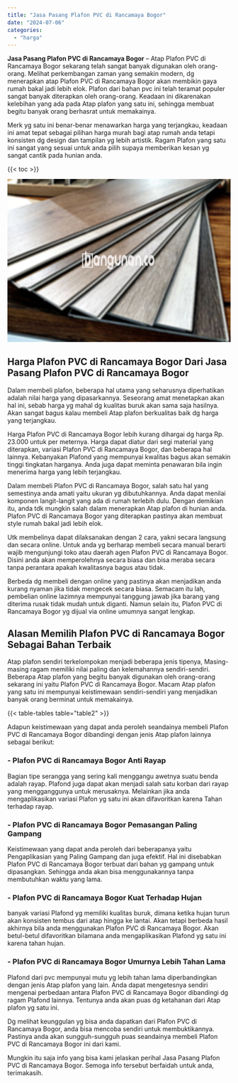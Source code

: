 ```yaml
---
title: "Jasa Pasang Plafon PVC di Rancamaya Bogor"
date: "2024-07-06"
categories: 
  - "harga"
---
```


**Jasa Pasang Plafon PVC di Rancamaya Bogor** – Atap Plafon PVC di Rancamaya Bogor sekarang telah sangat banyak digunakan oleh orang-orang. Melihat perkembangan zaman yang semakin modern, dg menerapkan atap Plafon PVC di Rancamaya Bogor akan membikin gaya rumah bakal jadi lebih elok. Plafon dari bahan pvc ini telah teramat populer sangat banyak diterapkan oleh orang-orang. Keadaan ini dikarenakan kelebihan yang ada pada Atap plafon yang satu ini, sehingga membuat begitu banyak orang berhasrat untuk memakainya.

Merk yg satu ini benar-benar menawarkan harga yang terjangkau, keadaan ini amat tepat sebagai pilihan harga murah bagi atap rumah anda tetapi konsisten dg design dan tampilan yg lebih artistik. Ragam Plafon yang satu ini sangat yang sesuai untuk anda pilih supaya memberikan kesan yg sangat cantik pada hunian anda.

{{< toc >}}

![Jasa Pasang Plafon PVC di Rancamaya Bogor](/images/flafond-pvc-murah29.png)

## Harga Plafon PVC di Rancamaya Bogor Dari Jasa Pasang Plafon PVC di Rancamaya Bogor

Dalam membeli plafon, beberapa hal utama yang seharusnya diperhatikan adalah nilai harga yang dipasarkannya. Seseorang amat menetapkan akan hal ini, sebab harga yg mahal dg kualitas buruk akan sama saja hasilnya. Akan sangat bagus kalau membeli Atap plafon berkualitas baik dg harga yang terjangkau.

Harga Plafon PVC di Rancamaya Bogor lebih kurang dihargai dg harga Rp. 23.000 untuk per meternya. Harga dapat diatur dari segi material yang diterapkan, variasi Plafon PVC di Rancamaya Bogor, dan beberapa hal lainnya. Kebanyakan Plafond yang mempunyai kwalitas bagus akan semakin tinggi tingkatan harganya. Anda juga dapat meminta penawaran bila ingin menerima harga yang lebih terjangkau.

Dalam membeli Plafon PVC di Rancamaya Bogor, salah satu hal yang semestinya anda amati yaitu ukuran yg dibutuhkannya. Anda dapat menilai komponen langit-langit yang ada di rumah terlebih dulu. Dengan demikian itu, anda tdk mungkin salah dalam menerapkan Atap plafon di hunian anda. Plafon PVC di Rancamaya Bogor yang diterapkan pastinya akan membuat style rumah bakal jadi lebih elok.

Utk membelinya dapat dilaksanakan dengan 2 cara, yakni secara langsung dan secara online. Untuk anda yg berharap membeli secara manual berarti wajib mengunjungi toko atau daerah agen Plafon PVC di Rancamaya Bogor. Disini anda akan memperolehnya secara biasa dan bisa meraba secara tanpa perantara apakah kwalitasnya bagus atau tidak.

Berbeda dg membeli dengan online yang pastinya akan menjadikan anda kurang nyaman jika tidak mengecek secara biasa. Semacam itu lah, pembelian online lazimnya mempunyai tanggung jawab jika barang yang diterima rusak tidak mudah untuk diganti. Namun selain itu, Plafon PVC di Rancamaya Bogor yg dijual via online umumnya sangat lengkap.

## Alasan Memilih Plafon PVC di Rancamaya Bogor Sebagai Bahan Terbaik

Atap plafon sendiri terkelompokan menjadi beberapa jenis tipenya, Masing-masing ragam memiliki nilai paling dan kelemahannya sendiri-sendiri. Beberapa Atap plafon yang begitu banyak digunakan oleh orang-orang sekarang ini yaitu Plafon PVC di Rancamaya Bogor. Macam Atap plafon yang satu ini mempunyai keistimewaan sendiri-sendiri yang menjadikan banyak orang berminat untuk memakainya.

{{< table-tables table="table2" >}}

Adapun keistimewaan yang dapat anda peroleh seandainya membeli Plafon PVC di Rancamaya Bogor dibandingi dengan jenis Atap plafon lainnya sebagai berikut:

### \- Plafon PVC di Rancamaya Bogor Anti Rayap

Bagian tipe serangga yang sering kali menggangu awetnya suatu benda adalah rayap. Plafond juga dapat akan menjadi salah satu korban dari rayap yang mengganggunya untuk merusaknya. Melainkan jika anda mengaplikasikan variasi Plafon yg satu ini akan difavoritkan karena Tahan terhadap rayap.

### \- Plafon PVC di Rancamaya Bogor Pemasangan Paling Gampang

Keistimewaan yang dapat anda peroleh dari beberapanya yaitu Pengaplikasian yang Paling Gampang dan juga efektif. Hal ini disebabkan Plafon PVC di Rancamaya Bogor terbuat dari bahan yg gampang untuk dipasangkan. Sehingga anda akan bisa menggunakannya tanpa membutuhkan waktu yang lama.

### \- Plafon PVC di Rancamaya Bogor Kuat Terhadap Hujan

banyak variasi Plafond yg memiliki kualitas buruk, dimana ketika hujan turun akan konsisten tembus dari atap hingga ke lantai. Akan tetapi berbeda hasil akhirnya bila anda menggunakan Plafon PVC di Rancamaya Bogor. Akan betul-betul difavoritkan bilamana anda mengaplikasikan Plafond yg satu ini karena tahan hujan.

### \- Plafon PVC di Rancamaya Bogor Umurnya Lebih Tahan Lama

Plafond dari pvc mempunyai mutu yg lebih tahan lama diperbandingkan dengan jenis Atap plafon yang lain. Anda dapat mengetesnya sendiri mengenai perbedaan antara Plafon PVC di Rancamaya Bogor dibandingi dg ragam Plafond lainnya. Tentunya anda akan puas dg ketahanan dari Atap plafon yg satu ini.

Dg melihat keunggulan yg bisa anda dapatkan dari Plafon PVC di Rancamaya Bogor, anda bisa mencoba sendiri untuk membuktikannya. Pastinya anda akan sungguh-sungguh puas seandainya membeli Plafon PVC di Rancamaya Bogor ini dari kami.

Mungkin itu saja info yang bisa kami jelaskan perihal Jasa Pasang Plafon PVC di Rancamaya Bogor. Semoga info tersebut berfaidah untuk anda, terimakasih.
